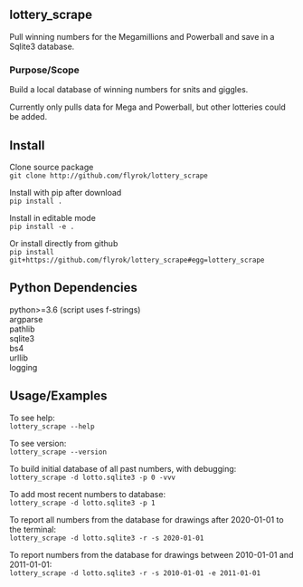 ## lottery_scrape ##

Pull winning numbers for the Megamillions and Powerball and
save in a Sqlite3 database.

### Purpose/Scope ###

Build a local database of winning numbers for snits and giggles.

Currently only pulls data for Mega and Powerball, but other lotteries
could be added.


## Install ##

Clone source package  
`git clone http://github.com/flyrok/lottery_scrape`

Install with pip after download  
`pip install .`

Install in editable mode  
`pip install -e .`

Or install directly from github  
`pip install git+https://github.com/flyrok/lottery_scrape#egg=lottery_scrape`


## Python Dependencies ##

python>=3.6 (script uses f-strings)  
argparse  
pathlib  
sqlite3  
bs4  
urllib  
logging  


## Usage/Examples ##

To see help:  
`lottery_scrape --help`    

To see version:  
`lottery_scrape --version`    

To build initial database of all past numbers, with debugging:  
`lottery_scrape -d lotto.sqlite3 -p 0 -vvv`  

To add most recent numbers to database:  
`lottery_scrape -d lotto.sqlite3 -p 1`

To report all numbers from the database for drawings after 2020-01-01 to the terminal:  
`lottery_scrape -d lotto.sqlite3 -r -s 2020-01-01` 

To report numbers from the database for drawings between 2010-01-01 and 2011-01-01:  
`lottery_scrape -d lotto.sqlite3 -r -s 2010-01-01 -e 2011-01-01`  


